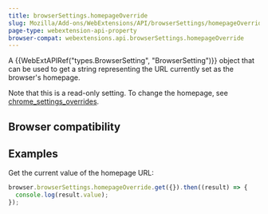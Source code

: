 ```yaml
---
title: browserSettings.homepageOverride
slug: Mozilla/Add-ons/WebExtensions/API/browserSettings/homepageOverride
page-type: webextension-api-property
browser-compat: webextensions.api.browserSettings.homepageOverride
---
```




A {{WebExtAPIRef("types.BrowserSetting", "BrowserSetting")}} object that can be used to get a string representing the URL currently set as the browser's homepage.

Note that this is a read-only setting. To change the homepage, see [chrome_settings_overrides](/Mozilla/Add-ons/WebExtensions/manifest.json/chrome_settings_overrides).

## Browser compatibility



## Examples

Get the current value of the homepage URL:

```js
browser.browserSettings.homepageOverride.get({}).then((result) => {
  console.log(result.value);
});
```


